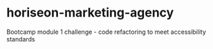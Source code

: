 # horiseon-marketing-agency
Bootcamp module 1 challenge - code refactoring to meet accessibility standards

